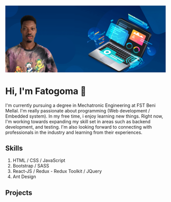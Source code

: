 ![Fatogoma](https://github.com/OuattaraFatogoma/OuattaraFatogoma/blob/main/welcome-bannerr.png)
# Hi, I'm Fatogoma 👋
I'm currently pursuing a degree in Mechatronic Engineering at FST Beni Mellal. I'm really passionate about programming (Web development / Embedded system).
In my free time, i enjoy learning new things. Right now, I'm working towards expanding 
my skill set in areas such as backend development, and testing. 
I'm also looking forward to connecting with professionals in the industry and learning from their experiences.

## Skills
1. HTML / CSS / JavaScript
1. Bootstrap / SASS
1. React-JS / Redux - Redux Toolkit / JQuery
1.  Ant Design


## Projects 
